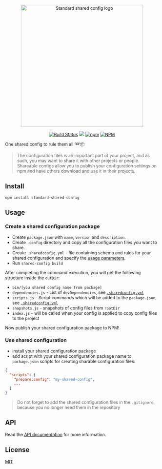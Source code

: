 <p align="center"><img width="400" src="https://cdn.jsdelivr.net/gh/keindev/standard-shared-config/media/logo.svg" alt="Standard shared config logo"></p>

<p align="center">
    <a href="https://github.com/keindev/standard-shared-config/actions"><img src="https://github.com/keindev/standard-shared-config/actions/workflows/build.yml/badge.svg" alt="Build Status"></a>
    <a href="https://codecov.io/gh/keindev/standard-shared-config"><img src="https://codecov.io/gh/keindev/standard-shared-config/branch/master/graph/badge.svg" /></a>
    <a href="https://www.npmjs.com/package/standard-shared-config"><img alt="npm" src="https://img.shields.io/npm/v/standard-shared-config.svg"></a>
    <a href="https://www.npmjs.com/package/standard-shared-config"><img alt="NPM" src="https://img.shields.io/npm/l/standard-shared-config.svg"></a>
</p>

One shared config to rule them all :loop::package:

> The configuration files is an important part of your project, and as such, you may want to share it with other projects or people. Shareable configs allow you to publish your configuration settings on npm and have others download and use it in their projects.

## Install

```console
npm install standard-shared-config
```

## Usage

### Create a shared configuration package

- Create `package.json` with `name`, `version` and `description`.
- Create `.config` directory and copy all the configuration files you want to share.
- Create `.sharedconfig.yml` - file containing schema and rules for your shared configuration and specify the [usage parameters](https://github.com/keindev/standard-shared-config/blob/master/docs/config.md).
- Run `shared-config build`

After completing the command execution, you will get the following structure inside the `outDir`:

- `bin/[you shared config name from package]`
- `dependencies.js` - List of `devDependencies`, see [`.sharedconfig.yml`](https://github.com/keindev/standard-shared-config/blob/master/docs/config.md)
- `scripts.js` - Script commands which will be added to the `package.json`, see [`.sharedconfig.yml`](https://github.com/keindev/standard-shared-config/blob/master/docs/config.md)
- `snapshots.js` - snapshots of config files from `rootDir`
- `index.js` - will be called when your config is applied to copy config files to the project

Now publish your shared configuration package to NPM!

### Use shared configuration

- install your shared configuration package
- add script with your shared configuration package name to `package.json` scripts for creating sharable configuration files:

```json
{
  "scripts": {
    "prepare:config": "my-shared-config",
    ...
  }
}
```

> Do not forget to add the shared configuration files in the `.gitignore`, because you no longer need them in the repository

## API

Read the [API documentation](https://github.com/keindev/standard-shared-config/blob/master/docs/api/index.md) for more information.

## License

[MIT](LICENSE)

